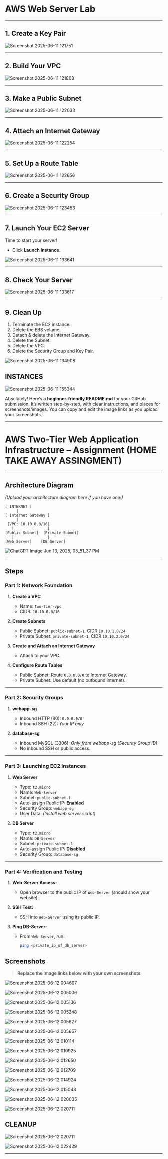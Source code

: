 # AWS Web Server Lab

---

## 1. Create a Key Pair


<!-- Image: create-keypair.png -->
![Screenshot 2025-06-11 121751](https://github.com/user-attachments/assets/d3de4f8a-4abb-454f-af7c-6a45521d8cb7)


---

## 2. Build Your VPC



<!-- Image: create-vpc.png -->
![Screenshot 2025-06-11 121808](https://github.com/user-attachments/assets/5cdfbb99-1252-42dc-afea-a863800a7c15)


---

## 3. Make a Public Subnet



<!-- Image: create-subnet.png -->
![Screenshot 2025-06-11 122033](https://github.com/user-attachments/assets/ec2bd77d-d60a-4fb2-905d-e9a694a12b94)


---

## 4. Attach an Internet Gateway



<!-- Image: attach-igw.png -->
![Screenshot 2025-06-11 122254](https://github.com/user-attachments/assets/53d34587-9305-4a0c-a9c5-8c20bd2b6aeb)


---

## 5. Set Up a Route Table



<!-- Image: route-table.png -->
![Screenshot 2025-06-11 122656](https://github.com/user-attachments/assets/5610e301-bdd1-4662-8eea-6a762cf18f8e)


---

## 6. Create a Security Group



<!-- Image: security-group.png -->
![Screenshot 2025-06-11 123453](https://github.com/user-attachments/assets/c15a96a3-068c-44c1-abeb-b42be113a152)

---

## 7. Launch Your EC2 Server

Time to start your server!

* Click **Launch instance**.

![Screenshot 2025-06-11 133641](https://github.com/user-attachments/assets/5e147ca7-8b1d-4983-b66d-6c060078ffe5)


---

## 8. Check Your Server



<!-- Image: test-server.png -->
![Screenshot 2025-06-11 133617](https://github.com/user-attachments/assets/d2c42d6a-cf66-404c-9a38-d82e0a4f50b4)


---

## 9. Clean Up

1. Terminate the EC2 instance.
2. Delete the EBS volume.
3. Detach & delete the Internet Gateway.
4. Delete the Subnet.
5. Delete the VPC.
6. Delete the Security Group and Key Pair.

<!-- Image: cleanup.png -->
![Screenshot 2025-06-11 134908](https://github.com/user-attachments/assets/e22873cc-3499-408a-bb5c-6a07cd41a3ea)

## INSTANCES 

![Screenshot 2025-06-11 155344](https://github.com/user-attachments/assets/47f2bfe9-c4f3-485e-b7b6-17206fefdc58)

Absolutely! Here’s a **beginner-friendly README.md** for your GitHub submission. It’s written step-by-step, with clear instructions, and places for screenshots/images.
You can copy and edit the image links as you upload your screenshots.

---

# AWS Two-Tier Web Application Infrastructure – Assignment (HOME TAKE AWAY ASSINGMENT)



---

## Architecture Diagram

*(Upload your architecture diagram here if you have one!)*

```
[ INTERNET ]
     |
[ Internet Gateway ]
     |
 [VPC: 10.10.0.0/16]
   |               |
[Public Subnet]  [Private Subnet]
   |               |
[Web Server]    [DB Server]

```
![ChatGPT Image Jun 13, 2025, 05_51_37 PM](https://github.com/user-attachments/assets/435223a5-fb33-482f-b978-ca7d5d7f479a)


---

## Steps

### Part 1: Network Foundation

1. **Create a VPC**

   * Name: `two-tier-vpc`
   * CIDR: `10.10.0.0/16`

2. **Create Subnets**

   * Public Subnet: `public-subnet-1`, CIDR `10.10.1.0/24`
   * Private Subnet: `private-subnet-1`, CIDR `10.10.2.0/24`

3. **Create and Attach an Internet Gateway**

   * Attach to your VPC.

4. **Configure Route Tables**

   * Public Subnet: Route `0.0.0.0/0` to Internet Gateway.
   * Private Subnet: Use default (no outbound internet).

---

### Part 2: Security Groups

1. **webapp-sg**

   * Inbound HTTP (80): `0.0.0.0/0`
   * Inbound SSH (22): *Your IP only*

2. **database-sg**

   * Inbound MySQL (3306): *Only from webapp-sg (Security Group ID)*
   * No inbound SSH or public access.

---

### Part 3: Launching EC2 Instances

1. **Web Server**

   * Type: `t2.micro`
   * Name: `Web-Server`
   * Subnet: `public-subnet-1`
   * Auto-assign Public IP: **Enabled**
   * Security Group: `webapp-sg`
   * User Data: *(Install web server script)*

2. **DB Server**

   * Type: `t2.micro`
   * Name: `DB-Server`
   * Subnet: `private-subnet-1`
   * Auto-assign Public IP: **Disabled**
   * Security Group: `database-sg`

---

### Part 4: Verification and Testing

1. **Web-Server Access:**

   * Open browser to the public IP of `Web-Server` (should show your website).

2. **SSH Test:**

   * SSH into `Web-Server` using its public IP.

3. **Ping DB-Server:**

   * From `Web-Server`, run:

     ```bash
     ping <private_ip_of_db_server>
     ```



## Screenshots

> **Replace the image links below with your own screenshots**

![Screenshot 2025-06-12 004607](https://github.com/user-attachments/assets/ddba878c-7311-4907-9273-3631017f050d)


![Screenshot 2025-06-12 005006](https://github.com/user-attachments/assets/1df03725-a3f6-4d69-b9e4-ed2fbd971a74)

![Screenshot 2025-06-12 005136](https://github.com/user-attachments/assets/ee9beee6-fcde-4e40-822e-36c139aa898d)

![Screenshot 2025-06-12 005248](https://github.com/user-attachments/assets/4a707fcd-cbe2-4323-a75a-2c12c2255bf8)

![Screenshot 2025-06-12 005627](https://github.com/user-attachments/assets/333a2b61-fa98-4cc5-85ea-89e4fc8f3dbb)

![Screenshot 2025-06-12 005657](https://github.com/user-attachments/assets/86ec8c5b-8a8c-4f52-a580-7f5eabfdc6ad)

![Screenshot 2025-06-12 010114](https://github.com/user-attachments/assets/a6ded356-a9c3-48d5-9b11-0cc5fb1e812f)

![Screenshot 2025-06-12 010925](https://github.com/user-attachments/assets/424a4257-8502-4af6-bd7c-bc2aed7dc853)

![Screenshot 2025-06-12 012650](https://github.com/user-attachments/assets/a93e0e37-5908-4c87-918b-ad091aa55087)

![Screenshot 2025-06-12 012709](https://github.com/user-attachments/assets/4515d6a1-567d-4934-a087-3b7c190d6cae)

![Screenshot 2025-06-12 014924](https://github.com/user-attachments/assets/8857e1c8-b139-46e9-9a89-38ca5dcf6143)

![Screenshot 2025-06-12 015043](https://github.com/user-attachments/assets/e17f034c-de2d-4fd3-b79e-8298e76b29fe)

![Screenshot 2025-06-12 020035](https://github.com/user-attachments/assets/fc2584a1-92e1-471c-bb5d-ae39e1b73009)

![Screenshot 2025-06-12 020711](https://github.com/user-attachments/assets/1678eb3e-173c-4c1a-8959-3af38a5b5b25)


## CLEANUP


![Screenshot 2025-06-12 020711](https://github.com/user-attachments/assets/1678eb3e-173c-4c1a-8959-3af38a5b5b25)

![Screenshot 2025-06-12 022429](https://github.com/user-attachments/assets/9515d449-85dd-49f7-a1b2-9404210a3ce8)



---



